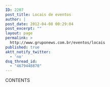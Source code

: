 ```yaml
---
ID: 2207
post_title: Locais de eventos
author: |
post_date: 2012-04-08 00:29:04
post_excerpt: ""
layout: page
permalink: >
  http://www.gruponews.com.br/eventos/locais
published: true
aktt_notify_twitter:
  - 'no'
dsq_thread_id:
  - "4679448870"
---
```

CONTENTS